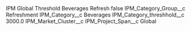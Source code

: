 <?xml version="1.0" encoding="UTF-8"?>
<CustomMetadata xmlns="http://soap.sforce.com/2006/04/metadata" xmlns:xsi="http://www.w3.org/2001/XMLSchema-instance" xmlns:xsd="http://www.w3.org/2001/XMLSchema">
    <label>IPM Global Threshold Beverages Refresh</label>
    <protected>false</protected>
    <values>
        <field>IPM_Category_Group__c</field>
        <value xsi:type="xsd:string">Refreshment</value>
    </values>
    <values>
        <field>IPM_Category__c</field>
        <value xsi:type="xsd:string">Beverages</value>
    </values>
    <values>
        <field>IPM_Category_threshhold__c</field>
        <value xsi:type="xsd:double">3000.0</value>
    </values>
    <values>
        <field>IPM_Market_Cluster__c</field>
        <value xsi:nil="true"/>
    </values>
    <values>
        <field>IPM_Project_Span__c</field>
        <value xsi:type="xsd:string">Global</value>
    </values>
</CustomMetadata>
